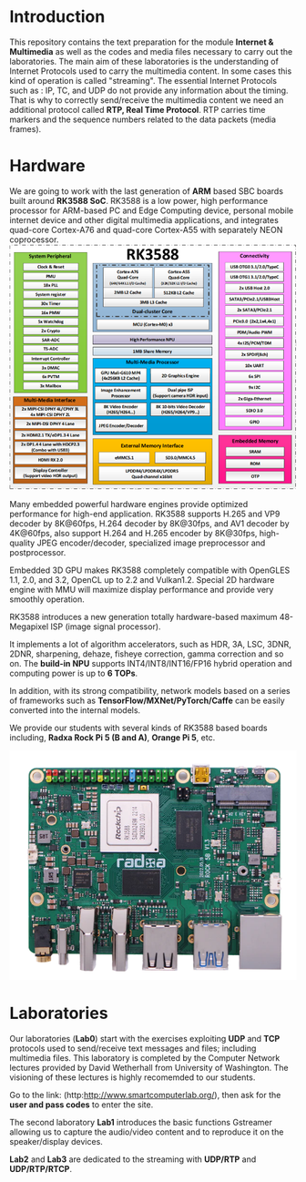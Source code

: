 # Introduction
This repository contains the text preparation for the module **Internet & Multimedia** as well as the codes and media files necessary to carry out the laboratories.
The main aim of these laboratories is the understanding of Internet Protocols used to carry the multimedia content. In some cases this kind of operation is called "streaming".
The essential Internet Protocols such as : IP, TC, and UDP do not provide any information about the timing. That is why to correctly send/receive the multimedia content we need an additional protocol called **RTP, Real Time Protocol**. RTP carries time markers and the sequence numbers related to the data packets (media frames).

# Hardware
We are going to work with the last generation of **ARM** based SBC boards built around **RK3588 SoC**. RK3588 is a low power, high performance processor for ARM-based PC and Edge Computing device, personal mobile internet device and other digital multimedia applications, and integrates quad-core Cortex-A76 and quad-core Cortex-A55 with separately NEON coprocessor.
<picture>
 <img alt="YOUR-ALT-TEXT" src="images/RK3588.png">
</picture>


Many embedded powerful hardware engines provide optimized performance for high-end application. RK3588 supports H.265 and VP9 decoder by 8K@60fps, H.264 decoder by
8K@30fps, and AV1 decoder by 4K@60fps, also support H.264 and H.265 encoder by 8K@30fps, high-quality JPEG encoder/decoder, specialized image preprocessor and
postprocessor.

Embedded 3D GPU makes RK3588 completely compatible with OpenGLES 1.1, 2.0, and 3.2, OpenCL up to 2.2 and Vulkan1.2. Special 2D hardware engine with MMU will maximize
display performance and provide very smoothly operation. 

RK3588 introduces a new generation totally hardware-based maximum 48-Megapixel ISP (image signal processor). 

It implements a lot of algorithm accelerators, such as HDR, 3A, LSC, 3DNR, 2DNR, sharpening, dehaze, fisheye correction, gamma correction and so on.
The **build-in NPU** supports INT4/INT8/INT16/FP16 hybrid operation and computing power is up to **6 TOPs**. 

In addition, with its strong compatibility, network models based on a series of frameworks such as **TensorFlow/MXNet/PyTorch/Caffe** can be easily converted into the internal models.

We provide our students with several kinds of RK3588 based boards including, **Radxa Rock Pi 5 (B and A)**, **Orange Pi 5**, etc.

<picture>
 <img alt="YOUR-ALT-TEXT" src="images/ROCK5-Top_600x600.png">
</picture>


# Laboratories
Our laboratories (**Lab0**) start with the exercises exploiting **UDP** and **TCP** protocols used to send/receive text messages and files; including multimedia files.
This laboratory is completed by the Computer Network lectures provided by David Wetherhall from University of Washington. The visioning of these lectures is highly recomemded  to our students.

Go to the link: (http:http://www.smartcomputerlab.org/), then ask for the **user and pass codes** to enter the site.

The second laboratory **Lab1** introduces the basic functions Gstreamer allowing us to capture the audio/video content and to reproduce it on the speaker/display devices.


**Lab2** and **Lab3** are dedicated to the streaming with **UDP/RTP** and **UDP/RTP/RTCP**.





